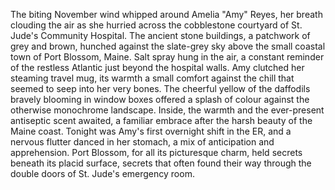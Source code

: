 The biting November wind whipped around Amelia "Amy" Reyes, her breath clouding the air as she hurried across the cobblestone courtyard of St. Jude's Community Hospital.  The ancient stone buildings, a patchwork of grey and brown, hunched against the slate-grey sky above the small coastal town of Port Blossom, Maine.  Salt spray hung in the air, a constant reminder of the restless Atlantic just beyond the hospital walls. Amy clutched her steaming travel mug, its warmth a small comfort against the chill that seemed to seep into her very bones.  The cheerful yellow of the daffodils bravely blooming in window boxes offered a splash of colour against the otherwise monochrome landscape.  Inside, the warmth and the ever-present antiseptic scent awaited, a familiar embrace after the harsh beauty of the Maine coast.  Tonight was Amy's first overnight shift in the ER, and a nervous flutter danced in her stomach, a mix of anticipation and apprehension.  Port Blossom, for all its picturesque charm, held secrets beneath its placid surface, secrets that often found their way through the double doors of St. Jude's emergency room.
